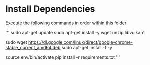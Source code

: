 # Install Dependencies

Execute the following commands in order within this folder

'''
sudo apt-get update
sudo apt-get install -y wget unzip libvulkan1

sudo wget https://dl.google.com/linux/direct/google-chrome-stable_current_amd64.deb
sudo apt-get install -f -y

source env/bin/activate
pip install -r requirements.txt
'''
